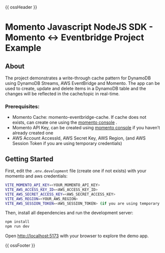 {{ ossHeader }}

# Momento Javascript NodeJS SDK - Momento <-> Eventbridge Project Example

## About

The project demonstrates a write-through cache pattern for DynamoDB using DynamoDB Streams, AWS EventBridge and Momento.
The app can be used to create, update and delete items in a DynamoDB table and the changes will be reflected in the cache/topic in real-time.

### **Prerequisites:**

- Momento Cache: momento-eventbridge-cache. If cache does not exists, can create one using the [momento console](https://console.gomomento.com/) .
- Momento API Key, can be created using [momento console](https://console.gomomento.com/) if you haven’t already created one
- AWS Account AccessId, AWS Secret Key, AWS Region, (and AWS Session Token if you are using temporary credentials)

## Getting Started

First, edit the `.env.development` file (create one if not exists) with your momento and aws credentials:

```bash
VITE_MOMENTO_API_KEY=<YOUR_MOMENTO_API_KEY>
VITE_AWS_ACCESS_KEY_ID=<AWS_ACCESS_KEY_ID>
VITE_AWS_SECRET_ACCESS_KEY=<AWS_SECRET_ACCESS_KEY>
VITE_AWS_REGION=<YOUR_AWS_REGION>
VITE_AWS_SESSION_TOKEN=<AWS_SESSION_TOKEN> (if you are using temporary credentials)
```

Then, install all dependencies and run the development server:

```bash
npm install
npm run dev
```

Open [http://localhost:5173](http://localhost:5173) with your browser to explore the demo app.

{{ ossFooter }}

